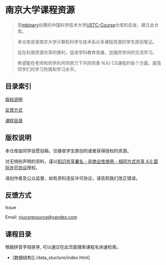 # 南京大学课程资源
> 受[mbinary](https://github.com/mbinary)创建的中国科学技术大学[USTC-Course](https://github.com/USTC-Resource/USTC-Course)仓库的启发，建立此仓库。

> 本仓库收录南京大学计算机科学与技术系众多课程资源的学生原创笔记。
>
> 旨在利用资源共享的便利，促进学科教育发展，加强同学间的交流学习。
>
> 希望能在老师和同学的共同努力下共同完善 NJU CS课程的各个方面，提高同学们的学习热情和学习水平。

## 目录索引
[版权说明](#版权说明)

[反馈方式](#反馈方式)

[课程目录](#课程目录)

## 版权说明
本仓库由同学自愿投稿，仅接收学生原创的或者获得授权的资源。

对无特别声明的资料，谨以[知识共享署名 - 非商业性使用 - 相同方式共享 4.0 国际许可协议](https://creativecommons.org/licenses/by-nc-sa/4.0/)授权。

请创作者及公众监督，如有资料违反许可协议，请告知我们改正错误。

## 反馈方式
Issue

Email: njucsresource@yandex.com

## 课程目录
根据拼音字母排序, 可以通过在此页面搜索课程名快速检索。

* [数据结构][./data_stucture/index.html]

